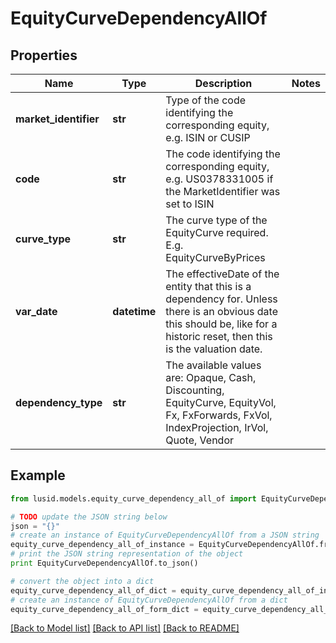 # EquityCurveDependencyAllOf


## Properties
Name | Type | Description | Notes
------------ | ------------- | ------------- | -------------
**market_identifier** | **str** | Type of the code identifying the corresponding equity, e.g. ISIN or CUSIP | 
**code** | **str** | The code identifying the corresponding equity, e.g. US0378331005 if the MarketIdentifier was set to ISIN | 
**curve_type** | **str** | The curve type of the EquityCurve required. E.g. EquityCurveByPrices | 
**var_date** | **datetime** | The effectiveDate of the entity that this is a dependency for.  Unless there is an obvious date this should be, like for a historic reset, then this is the valuation date. | 
**dependency_type** | **str** | The available values are: Opaque, Cash, Discounting, EquityCurve, EquityVol, Fx, FxForwards, FxVol, IndexProjection, IrVol, Quote, Vendor | 

## Example

```python
from lusid.models.equity_curve_dependency_all_of import EquityCurveDependencyAllOf

# TODO update the JSON string below
json = "{}"
# create an instance of EquityCurveDependencyAllOf from a JSON string
equity_curve_dependency_all_of_instance = EquityCurveDependencyAllOf.from_json(json)
# print the JSON string representation of the object
print EquityCurveDependencyAllOf.to_json()

# convert the object into a dict
equity_curve_dependency_all_of_dict = equity_curve_dependency_all_of_instance.to_dict()
# create an instance of EquityCurveDependencyAllOf from a dict
equity_curve_dependency_all_of_form_dict = equity_curve_dependency_all_of.from_dict(equity_curve_dependency_all_of_dict)
```
[[Back to Model list]](../README.md#documentation-for-models) [[Back to API list]](../README.md#documentation-for-api-endpoints) [[Back to README]](../README.md)



